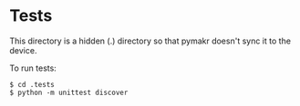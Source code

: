 # Tests

This directory is a hidden (.) directory so that pymakr doesn't sync it to the device.

To run tests:

```shell
$ cd .tests
$ python -m unittest discover
```
